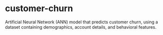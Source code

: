 # customer-churn
 Artificial Neural Network (ANN) model that predicts customer churn, using a dataset containing demographics, account details, and behavioral features.
